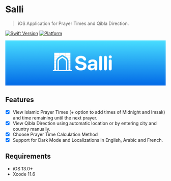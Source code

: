 # Salli
> iOS Application for Prayer Times and Qibla Direction.

[![Swift Version][swift-image]][swift-url]
[![Platform](https://img.shields.io/cocoapods/p/LFAlertController.svg?style=flat)](http://cocoapods.org/pods/LFAlertController)

![](header.png)

## Features

- [x] View Islamic Prayer Times (+ option to add times of Midnight and Imsak) and time remaining until the next prayer.
- [x] View Qibla Direction using automatic location or by entering city and country manually.
- [x] Choose Prayer Time Calculation Method
- [x] Support for Dark Mode and Localizations in English, Arabic and French.

## Requirements

- iOS 13.0+
- Xcode 11.6

[swift-image]:https://img.shields.io/badge/swift-5.2-orange.svg
[swift-url]: https://swift.org/
[license-image]: https://img.shields.io/badge/License-MIT-blue.svg
[license-url]: LICENSE
[travis-image]: https://img.shields.io/travis/dbader/node-datadog-metrics/master.svg?style=flat-square
[travis-url]: https://travis-ci.org/dbader/node-datadog-metrics
[codebeat-image]: https://codebeat.co/badges/c19b47ea-2f9d-45df-8458-b2d952fe9dad
[codebeat-url]: https://codebeat.co/projects/github-com-vsouza-awesomeios-com

